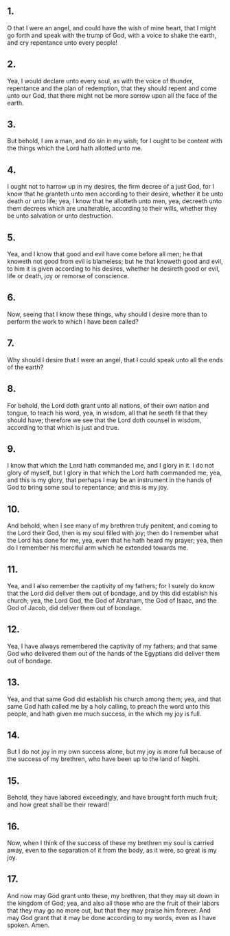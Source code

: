 ## 1.
O that I were an angel, and could have the wish of mine heart, that I might go forth and speak with the trump of God, with a voice to shake the earth, and cry repentance unto every people!
## 2.
Yea, I would declare unto every soul, as with the voice of thunder, repentance and the plan of redemption, that they should repent and come unto our God, that there might not be more sorrow upon all the face of the earth.
## 3.
But behold, I am a man, and do sin in my wish; for I ought to be content with the things which the Lord hath allotted unto me.
## 4.
I ought not to harrow up in my desires, the firm decree of a just God, for I know that he granteth unto men according to their desire, whether it be unto death or unto life; yea, I know that he allotteth unto men, yea, decreeth unto them decrees which are unalterable, according to their wills, whether they be unto salvation or unto destruction.
## 5.
Yea, and I know that good and evil have come before all men; he that knoweth not good from evil is blameless; but he that knoweth good and evil, to him it is given according to his desires, whether he desireth good or evil, life or death, joy or remorse of conscience.
## 6.
Now, seeing that I know these things, why should I desire more than to perform the work to which I have been called?
## 7.
Why should I desire that I were an angel, that I could speak unto all the ends of the earth?
## 8.
For behold, the Lord doth grant unto all nations, of their own nation and tongue, to teach his word, yea, in wisdom, all that he seeth fit that they should have; therefore we see that the Lord doth counsel in wisdom, according to that which is just and true.
## 9.
I know that which the Lord hath commanded me, and I glory in it. I do not glory of myself, but I glory in that which the Lord hath commanded me; yea, and this is my glory, that perhaps I may be an instrument in the hands of God to bring some soul to repentance; and this is my joy.
## 10.
And behold, when I see many of my brethren truly penitent, and coming to the Lord their God, then is my soul filled with joy; then do I remember what the Lord has done for me, yea, even that he hath heard my prayer; yea, then do I remember his merciful arm which he extended towards me.
## 11.
Yea, and I also remember the captivity of my fathers; for I surely do know that the Lord did deliver them out of bondage, and by this did establish his church; yea, the Lord God, the God of Abraham, the God of Isaac, and the God of Jacob, did deliver them out of bondage.
## 12.
Yea, I have always remembered the captivity of my fathers; and that same God who delivered them out of the hands of the Egyptians did deliver them out of bondage.
## 13.
Yea, and that same God did establish his church among them; yea, and that same God hath called me by a holy calling, to preach the word unto this people, and hath given me much success, in the which my joy is full.
## 14.
But I do not joy in my own success alone, but my joy is more full because of the success of my brethren, who have been up to the land of Nephi.
## 15.
Behold, they have labored exceedingly, and have brought forth much fruit; and how great shall be their reward!
## 16.
Now, when I think of the success of these my brethren my soul is carried away, even to the separation of it from the body, as it were, so great is my joy.
## 17.
And now may God grant unto these, my brethren, that they may sit down in the kingdom of God; yea, and also all those who are the fruit of their labors that they may go no more out, but that they may praise him forever. And may God grant that it may be done according to my words, even as I have spoken. Amen.
